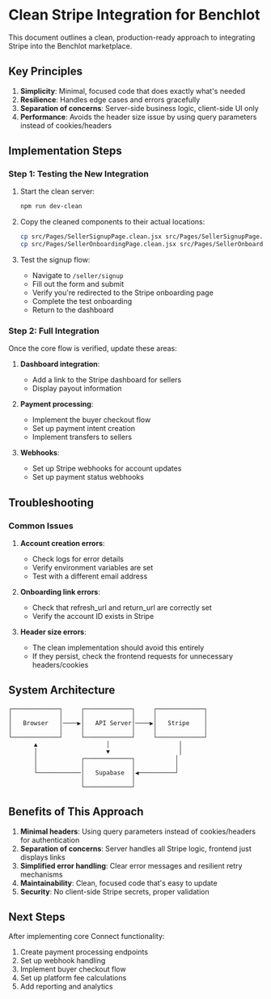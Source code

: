 # Clean Stripe Integration for Benchlot

This document outlines a clean, production-ready approach to integrating Stripe into the Benchlot marketplace.

## Key Principles

1. **Simplicity**: Minimal, focused code that does exactly what's needed
2. **Resilience**: Handles edge cases and errors gracefully
3. **Separation of concerns**: Server-side business logic, client-side UI only
4. **Performance**: Avoids the header size issue by using query parameters instead of cookies/headers

## Implementation Steps

### Step 1: Testing the New Integration

1. Start the clean server:
   ```bash
   npm run dev-clean
   ```

2. Copy the cleaned components to their actual locations:
   ```bash
   cp src/Pages/SellerSignupPage.clean.jsx src/Pages/SellerSignupPage.jsx
   cp src/Pages/SellerOnboardingPage.clean.jsx src/Pages/SellerOnboardingPage.jsx
   ```

3. Test the signup flow:
   - Navigate to `/seller/signup`
   - Fill out the form and submit
   - Verify you're redirected to the Stripe onboarding page
   - Complete the test onboarding
   - Return to the dashboard

### Step 2: Full Integration

Once the core flow is verified, update these areas:

1. **Dashboard integration**:
   - Add a link to the Stripe dashboard for sellers
   - Display payout information

2. **Payment processing**:
   - Implement the buyer checkout flow
   - Set up payment intent creation
   - Implement transfers to sellers

3. **Webhooks**:
   - Set up Stripe webhooks for account updates
   - Set up payment status webhooks

## Troubleshooting

### Common Issues

1. **Account creation errors**:
   - Check logs for error details
   - Verify environment variables are set
   - Test with a different email address

2. **Onboarding link errors**:
   - Check that refresh_url and return_url are correctly set
   - Verify the account ID exists in Stripe

3. **Header size errors**:
   - The clean implementation should avoid this entirely
   - If they persist, check the frontend requests for unnecessary headers/cookies

## System Architecture

```
┌─────────────┐     ┌─────────────┐     ┌─────────────┐
│             │     │             │     │             │
│   Browser   │────▶│   API Server│────▶│   Stripe    │
│             │     │             │     │             │
└─────────────┘     └─────────────┘     └─────────────┘
       ▲                   │                   │
       │                   ▼                   │
       │            ┌─────────────┐           │
       │            │             │           │
       └────────────│   Supabase  │◀──────────┘
                    │             │
                    └─────────────┘
```

## Benefits of This Approach

1. **Minimal headers**: Using query parameters instead of cookies/headers for authentication
2. **Separation of concerns**: Server handles all Stripe logic, frontend just displays links
3. **Simplified error handling**: Clear error messages and resilient retry mechanisms
4. **Maintainability**: Clean, focused code that's easy to update
5. **Security**: No client-side Stripe secrets, proper validation

## Next Steps

After implementing core Connect functionality:

1. Create payment processing endpoints
2. Set up webhook handling
3. Implement buyer checkout flow
4. Set up platform fee calculations
5. Add reporting and analytics